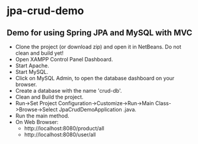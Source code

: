 # jpa-crud-demo
## Demo for using Spring JPA and MySQL with MVC
- Clone the project (or download zip) and open it in NetBeans. Do not clean and build yet!
- Open XAMPP Control Panel Dashboard.
- Start Apache.
- Start MySQL.
- Click on MySQL Admin, to open the database dashboard on your browser.
- Create a database with the name 'crud-db'.
- Clean and Build the project.
- Run->Set Project Configuration->Customize->Run->Main Class->Browse->Select JpaCrudDemoApplication .java.
- Run the main method.
- On Web Browser:
  * http://localhost:8080/product/all
  * http://localhost:8080/user/all

